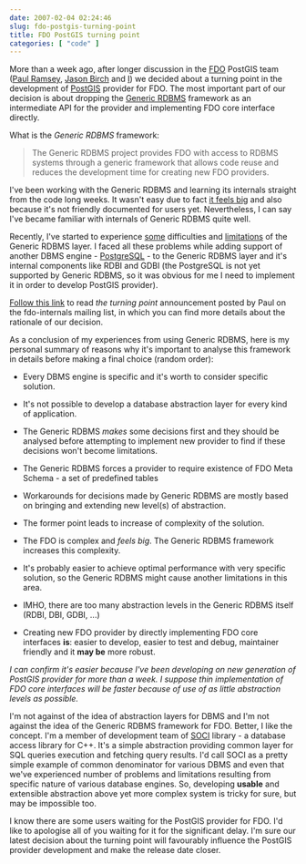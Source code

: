 ```yaml
---
date: 2007-02-04 02:24:46
slug: fdo-postgis-turning-point
title: FDO PostGIS turning point
categories: [ "code" ]
---
```


More than a week ago, after longer discussion in the [FDO](http://fdo.osgeo.org/) PostGIS team ([Paul Ramsey](http://geotips.blogspot.com/), [Jason Birch](http://www.jasonbirch.com/) and [I](http://mateusz.loskot.net/)) we decided about a turning point in the development of [PostGIS](http://postgis.refractions.net/) provider for FDO. The most important part of our decision is about dropping the [Generic RDBMS](http://fdo.osgeo.org/fdordbms/index.html) framework as an intermediate API for the provider and implementing FDO core interface directly.






What is the _Generic RDBMS_ framework:


> The Generic RDBMS project provides FDO with access to RDBMS systems through a generic framework that allows code reuse and reduces the development time for creating new FDO providers.







I've been working with the Generic RDBMS and learning its internals straight from the code long weeks. It wasn't easy due to fact [it feels big](http://www.foss4g2006.org/contributionDisplay.py?contribId=211&sessionId=42&confId=1) and also because it's not friendly documented for users yet. Nevertheless, I can say I've became familiar with internals of Generic RDBMS quite well.





Recently, I've started to experience [some](http://lists.osgeo.org/pipermail/fdo-internals/2007-January/000542.html) difficulties and [limitations](http://lists.osgeo.org/pipermail/fdo-internals/2007-January/000563.html) of the Generic RDBMS layer. I faced all these problems while adding support of another DBMS engine - [PostgreSQL](http://www.postgresql.org/) - to the Generic RDBMS layer and it's internal components like RDBI and GDBI  (the PostgreSQL is not yet supported by Generic RDBMS, so it was obvious for me I need to implement it in order to develop PostGIS provider).





[Follow this link](http://lists.osgeo.org/pipermail/fdo-internals/2007-January/000657.html) to read _the turning point_ announcement posted by Paul on the fdo-internals mailing list, in which you can find more details about the rationale of our decision.





As a conclusion of my experiences from using Generic RDBMS, here is my personal summary of reasons why it's important to analyse this framework in details before making a final choice (random order):




  * Every DBMS engine is specific and it's worth to consider specific solution.


  * It's not possible to develop a database abstraction layer for every kind of application.


  * The Generic RDBMS _makes_ some decisions first and they should be analysed before attempting to implement new provider to find if these decisions won't become limitations.


  * The Generic RDBMS forces a provider to require existence of FDO Meta Schema - a set of predefined tables


  * Workarounds for decisions made by Generic RDBMS are mostly based on bringing and extending new level(s) of abstraction.


  * The former point leads to increase of complexity of the solution.


  * The FDO is complex and _feels big_. The Generic RDBMS framework increases this complexity.


  * It's probably easier to achieve optimal performance with very specific solution, so the Generic RDBMS might cause another limitations in this area.


  * IMHO, there are too many abstraction levels in the Generic RDBMS itself (RDBI, DBI, GDBI, ...)


  * Creating new FDO provider by directly implementing FDO core interfaces **is**: easier to develop, easier to test and debug, maintainer friendly and it **may be** more robust.









_I can confirm it's easier because I've been developing on new generation of PostGIS provider for more than a week. I suppose thin implementation of FDO core interfaces will be faster because of use of as little abstraction levels as possible._





I'm not against of the idea of abstraction layers for DBMS and I'm not against the idea of the Generic RDBMS framework for FDO. Better, I like the concept. I'm a member of development team of [SOCI](http://soci.sourceforge.net/) library - a database access library for C++. It's a simple abstraction providing common layer for SQL queries execution and fetching query results. I'd call SOCI as a pretty simple example of common denominator for various DBMS and even that we've experienced number of problems and limitations resulting from specific nature of various database engines. So, developing **usable** and extensible abstraction above yet more complex system is tricky for sure, but may be impossible too.





I know there are some users waiting for the PostGIS provider for FDO. I'd like to apologise all of you waiting for it for the significant delay. I'm sure our latest decision about the turning point will favourably influence the PostGIS provider development and make the release date closer.

